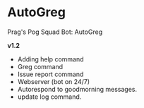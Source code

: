# AutoGreg
Prag's Pog Squad Bot: AutoGreg

**v1.2**
- Adding help command
- Greg command
- Issue report command
- Webserver (bot on 24/7)
- Autorespond to goodmorning messages.
- update log command.

